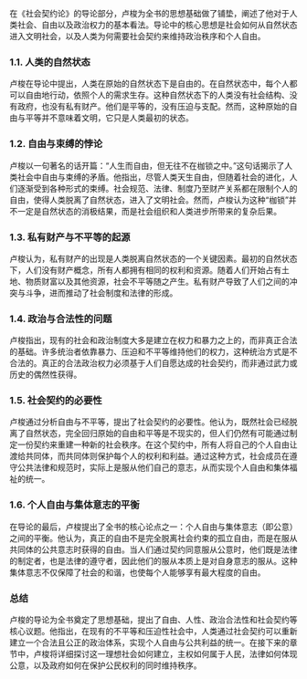 在《社会契约论》的导论部分，卢梭为全书的思想基础做了铺垫，阐述了他对于人类社会、自由以及政治权力的基本看法。导论中的核心思想是社会如何从自然状态进入文明社会，以及人类为何需要社会契约来维持政治秩序和个人自由。

### 1.1. 人类的自然状态
卢梭在导论中提出，人类在原始的自然状态下是自由的。在自然状态中，每个人都可以自由地行动，依照个人的需求生存。这种自然状态下的人类没有社会结构、没有政府，也没有私有财产。他们是平等的，没有压迫与支配。然而，这种原始的自由与平等并不意味着文明，它只是人类最初的状态。

### 1.2. 自由与束缚的悖论
卢梭以一句著名的话开篇：“人生而自由，但无往不在枷锁之中。”这句话揭示了人类社会中自由与束缚的矛盾。他指出，尽管人类天生自由，但随着社会的进化，人们逐渐受到各种形式的束缚。社会规范、法律、制度乃至财产关系都在限制个人的自由，使得人类脱离了自然状态，进入了文明社会。然而，卢梭认为这种“枷锁”并不一定是自然状态的消极结果，而是社会组织和人类进步所带来的复杂后果。

### 1.3. 私有财产与不平等的起源
卢梭认为，私有财产的出现是人类脱离自然状态的一个关键因素。最初的自然状态下，人们没有财产概念，所有人都拥有相同的权利和资源。随着人们开始占有土地、物质财富以及其他资源，社会不平等随之产生。私有财产导致了人们之间的冲突与斗争，进而推动了社会制度和法律的形成。

### 1.4. 政治与合法性的问题
卢梭指出，现有的社会和政治制度大多是建立在权力和暴力之上的，而非真正合法的基础。许多统治者依靠暴力、压迫和不平等维持他们的权力，这种统治方式是不合法的。真正的合法政治权力必须基于人们自愿达成的社会契约，而非通过武力或历史的偶然性获得。

### 1.5. 社会契约的必要性
卢梭通过分析自由与不平等，提出了社会契约的必要性。他认为，既然社会已经脱离了自然状态，完全回归原始的自由和平等是不现实的，但人们仍然有可能通过制定一份契约来重建一种新的社会秩序。在这个契约中，所有人将自己的个人自由让渡给共同体，而共同体则保护每个人的权利和利益。通过这种方式，社会成员在遵守公共法律和规范时，实际上是服从他们自己的意志，从而实现个人自由和集体福祉的统一。

### 1.6. 个人自由与集体意志的平衡
在导论的最后，卢梭提出了全书的核心论点之一：个人自由与集体意志（即公意）之间的平衡。他认为，真正的自由不是完全脱离社会约束的孤立自由，而是在服从共同体的公共意志时获得的自由。当人们通过契约同意服从公意时，他们既是法律的制定者，也是法律的遵守者，因此他们的服从本质上是对自身意志的服从。这种集体意志不仅保障了社会的和谐，也使每个人能够享有最大程度的自由。

### 总结
卢梭的导论为全书奠定了思想基础，提出了自由、人性、政治合法性和社会契约等核心议题。他指出，在现有的不平等和压迫性社会中，人类通过社会契约可以重新建立一个合法且公正的政治体系，实现个人自由与公共利益的统一。在接下来的章节中，卢梭将详细探讨这一理想社会如何建立，主权如何属于人民，法律如何体现公意，以及政府如何在保护公民权利的同时维持秩序。

